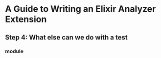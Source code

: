 # A Guide to Writing an Elixir Analyzer Extension

## Step 4: What else can we do with a test

### module
